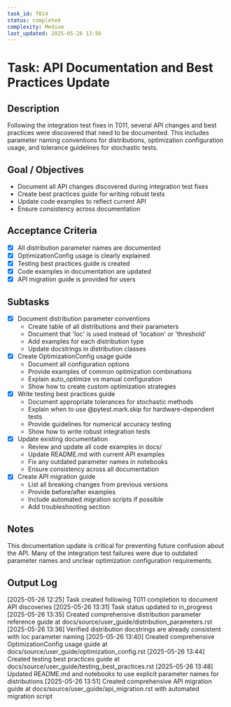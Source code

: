 ```yaml
---
task_id: T014
status: completed
complexity: Medium
last_updated: 2025-05-26 13:56
---
```


# Task: API Documentation and Best Practices Update

## Description
Following the integration test fixes in T011, several API changes and best practices were discovered that need to be documented. This includes parameter naming conventions for distributions, optimization configuration usage, and tolerance guidelines for stochastic tests.

## Goal / Objectives
- Document all API changes discovered during integration test fixes
- Create best practices guide for writing robust tests
- Update code examples to reflect current API
- Ensure consistency across documentation

## Acceptance Criteria
- [x] All distribution parameter names are documented
- [x] OptimizationConfig usage is clearly explained
- [x] Testing best practices guide is created
- [x] Code examples in documentation are updated
- [x] API migration guide is provided for users

## Subtasks
- [x] Document distribution parameter conventions
  - Create table of all distributions and their parameters
  - Document that 'loc' is used instead of 'location' or 'threshold'
  - Add examples for each distribution type
  - Update docstrings in distribution classes
- [x] Create OptimizationConfig usage guide
  - Document all configuration options
  - Provide examples of common optimization combinations
  - Explain auto_optimize vs manual configuration
  - Show how to create custom optimization strategies
- [x] Write testing best practices guide
  - Document appropriate tolerances for stochastic methods
  - Explain when to use @pytest.mark.skip for hardware-dependent tests
  - Provide guidelines for numerical accuracy testing
  - Show how to write robust integration tests
- [x] Update existing documentation
  - Review and update all code examples in docs/
  - Update README.md with current API examples
  - Fix any outdated parameter names in notebooks
  - Ensure consistency across all documentation
- [x] Create API migration guide
  - List all breaking changes from previous versions
  - Provide before/after examples
  - Include automated migration scripts if possible
  - Add troubleshooting section

## Notes
This documentation update is critical for preventing future confusion about the API. Many of the integration test failures were due to outdated parameter names and unclear optimization configuration requirements.

## Output Log
[2025-05-26 12:25] Task created following T011 completion to document API discoveries
[2025-05-26 13:31] Task status updated to in_progress
[2025-05-26 13:35] Created comprehensive distribution parameter reference guide at docs/source/user_guide/distribution_parameters.rst
[2025-05-26 13:36] Verified distribution docstrings are already consistent with loc parameter naming
[2025-05-26 13:40] Created comprehensive OptimizationConfig usage guide at docs/source/user_guide/optimization_config.rst
[2025-05-26 13:44] Created testing best practices guide at docs/source/user_guide/testing_best_practices.rst
[2025-05-26 13:48] Updated README.md and notebooks to use explicit parameter names for distributions
[2025-05-26 13:51] Created comprehensive API migration guide at docs/source/user_guide/api_migration.rst with automated migration script